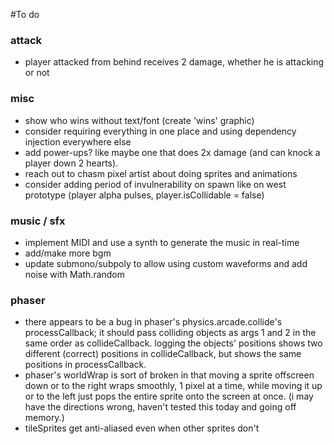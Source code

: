 #To do

### attack
* player attacked from behind receives 2 damage, whether he is attacking or not

### misc
* show who wins without text/font (create 'wins' graphic)
* consider requiring everything in one place and using dependency injection everywhere else
* add power-ups? like maybe one that does 2x damage (and can knock a player down 2 hearts).
* reach out to chasm pixel artist about doing sprites and animations
* consider adding period of invulnerability on spawn like on west prototype (player alpha pulses, player.isCollidable = false)

### music / sfx
* implement MIDI and use a synth to generate the music in real-time
* add/make more bgm
* update submono/subpoly to allow using custom waveforms and add noise with Math.random

### phaser
* there appears to be a bug in phaser's physics.arcade.collide's processCallback; it should pass colliding objects as args 1 and 2 in the same order as collideCallback. logging the objects' positions shows two different (correct) positions in collideCallback, but shows the same positions in processCallback.
* phaser's worldWrap is sort of broken in that moving a sprite offscreen down or to the right wraps smoothly, 1 pixel at a time, while moving it up or to the left just pops the entire sprite onto the screen at once. (i may have the directions wrong, haven't tested this today and going off memory.)
* tileSprites get anti-aliased even when other sprites don't
